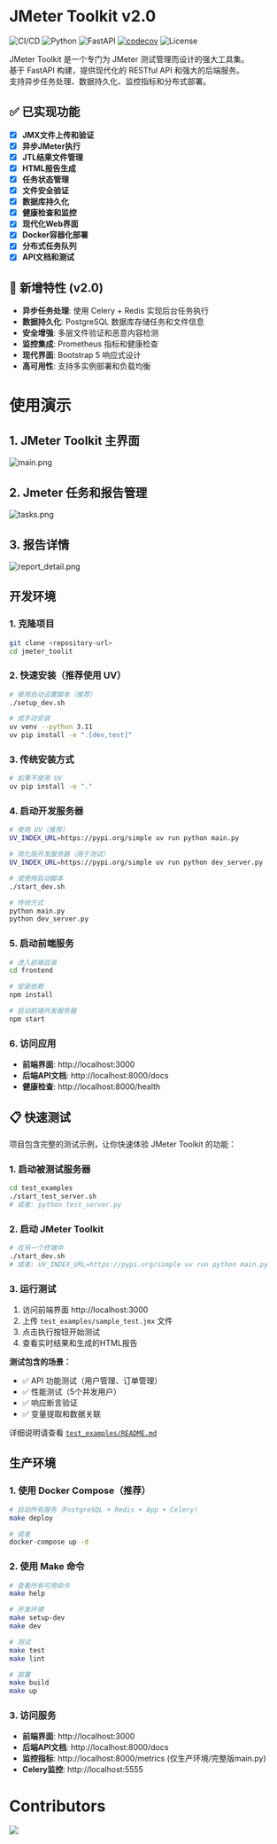 # JMeter Toolkit v2.0

![CI/CD](https://github.com/lihuacai168/Jmeter-Toolkit/actions/workflows/ci.yml/badge.svg)
![Python](https://img.shields.io/badge/python-3.9%2B-blue.svg)
![FastAPI](https://img.shields.io/badge/FastAPI-0.104%2B-green.svg)
[![codecov](https://codecov.io/gh/lihuacai168/Jmeter-Toolkit/branch/master/graph/badge.svg)](https://codecov.io/gh/lihuacai168/jmeter_toolit)
![License](https://img.shields.io/badge/license-MIT-blue.svg)

JMeter Toolkit 是一个专门为 JMeter 测试管理而设计的强大工具集。  
基于 FastAPI 构建，提供现代化的 RESTful API 和强大的后端服务。  
支持异步任务处理、数据持久化、监控指标和分布式部署。

## ✅ 已实现功能

- [x] **JMX文件上传和验证**
- [x] **异步JMeter执行**
- [x] **JTL结果文件管理**
- [x] **HTML报告生成**
- [x] **任务状态管理**
- [x] **文件安全验证**
- [x] **数据库持久化**
- [x] **健康检查和监控**
- [x] **现代化Web界面**
- [x] **Docker容器化部署**
- [x] **分布式任务队列**
- [x] **API文档和测试**

## 🚀 新增特性 (v2.0)

- **异步任务处理**: 使用 Celery + Redis 实现后台任务执行
- **数据持久化**: PostgreSQL 数据库存储任务和文件信息
- **安全增强**: 多层文件验证和恶意内容检测
- **监控集成**: Prometheus 指标和健康检查
- **现代界面**: Bootstrap 5 响应式设计
- **高可用性**: 支持多实例部署和负载均衡


# 使用演示
## 1. JMeter Toolkit 主界面
![main.png](docs/main.png)
## 2. Jmeter 任务和报告管理
![tasks.png](docs/tasks.png)

## 3. 报告详情
![report_detail.png](docs/report_detail.png)
## 开发环境

### 1. 克隆项目
```bash
git clone <repository-url>
cd jmeter_toolit
```

### 2. 快速安装（推荐使用 UV）
```bash
# 使用自动设置脚本（推荐）
./setup_dev.sh

# 或手动安装
uv venv --python 3.11
uv pip install -e ".[dev,test]"
```

### 3. 传统安装方式
```bash
# 如果不使用 UV
uv pip install -e "."
```

### 4. 启动开发服务器
```bash
# 使用 UV（推荐）
UV_INDEX_URL=https://pypi.org/simple uv run python main.py

# 简化版开发服务器（用于测试）
UV_INDEX_URL=https://pypi.org/simple uv run python dev_server.py

# 或使用启动脚本
./start_dev.sh

# 传统方式
python main.py
python dev_server.py
```

### 5. 启动前端服务
```bash
# 进入前端目录
cd frontend

# 安装依赖
npm install

# 启动前端开发服务器
npm start
```

### 6. 访问应用
- **前端界面**: http://localhost:3000
- **后端API文档**: http://localhost:8000/docs
- **健康检查**: http://localhost:8000/health

## 📋 快速测试

项目包含完整的测试示例，让你快速体验 JMeter Toolkit 的功能：

### 1. 启动被测试服务器
```bash
cd test_examples
./start_test_server.sh
# 或者: python test_server.py
```

### 2. 启动 JMeter Toolkit
```bash
# 在另一个终端中
./start_dev.sh
# 或者: UV_INDEX_URL=https://pypi.org/simple uv run python main.py
```

### 3. 运行测试
1. 访问前端界面 http://localhost:3000
2. 上传 `test_examples/sample_test.jmx` 文件
3. 点击执行按钮开始测试
4. 查看实时结果和生成的HTML报告

**测试包含的场景：**
- ✅ API 功能测试（用户管理、订单管理）
- ✅ 性能测试（5个并发用户）
- ✅ 响应断言验证
- ✅ 变量提取和数据关联

详细说明请查看 [`test_examples/README.md`](test_examples/README.md)

## 生产环境

### 1. 使用 Docker Compose（推荐）
```bash
# 启动所有服务（PostgreSQL + Redis + App + Celery）
make deploy

# 或者
docker-compose up -d
```

### 2. 使用 Make 命令
```bash
# 查看所有可用命令
make help

# 开发环境
make setup-dev
make dev

# 测试
make test
make lint

# 部署
make build
make up
```

### 3. 访问服务
- **前端界面**: http://localhost:3000
- **后端API文档**: http://localhost:8000/docs
- **监控指标**: http://localhost:8000/metrics (仅生产环境/完整版main.py)
- **Celery监控**: http://localhost:5555




# Contributors
<a href="https://github.com/lihuacai168/Jmeter-Toolkit/graphs/contributors">
  <img src="https://contrib.rocks/image?repo=lihuacai168/Jmeter-Toolkit" />
</a>
